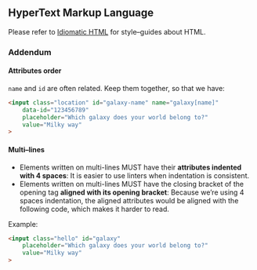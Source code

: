 ## HyperText Markup Language

Please refer to [Idiomatic HTML](https://github.com/necolas/idiomatic-html) for
style–guides about HTML.

### Addendum

#### Attributes order

`name` and `id` are often related. Keep them together, so that we have:
```html
<input class="location" id="galaxy-name" name="galaxy[name]"
    data-id="123456789"
    placeholder="Which galaxy does your world belong to?"
    value="Milky way"
>
```

#### Multi–lines

- Elements written on multi-lines MUST have their **attributes indented with 4
  spaces**: It is easier to use linters when indentation is consistent.
- Elements written on multi-lines MUST have the closing bracket of the opening
  tag **aligned with its opening bracket**: Because we’re using 4 spaces
  indentation, the aligned attributes would be aligned with the following code,
  which makes it harder to read.

Example:

```html
<input class="hello" id="galaxy"
    placeholder="Which galaxy does your world belong to?"
    value="Milky way"
>
```
